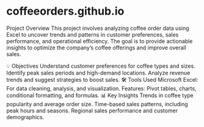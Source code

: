 # coffeeorders.github.io
 Project Overview
This project involves analyzing coffee order data using Excel to uncover trends and patterns in customer preferences, sales performance, and operational efficiency. The goal is to provide actionable insights to optimize the company’s coffee offerings and improve overall sales.

💡 Objectives
Understand customer preferences for coffee types and sizes.
Identify peak sales periods and high-demand locations.
Analyze revenue trends and suggest strategies to boost sales.
🛠️ Tools Used
Microsoft Excel: For data cleaning, analysis, and visualization.
Features: Pivot tables, charts, conditional formatting, and formulas.
📊 Key Insights
Trends in coffee type popularity and average order size.
Time-based sales patterns, including peak hours and seasons.
Regional sales performance and customer demographics.
